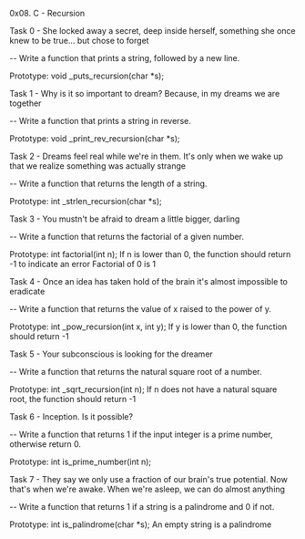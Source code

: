 0x08. C - Recursion

Task 0 - She locked away a secret, deep inside herself, something she once knew to be true... but chose to forget

-- Write a function that prints a string, followed by a new line.

Prototype: void _puts_recursion(char *s);

Task 1 - Why is it so important to dream? Because, in my dreams we are together

-- Write a function that prints a string in reverse.

Prototype: void _print_rev_recursion(char *s);

Task 2 - Dreams feel real while we're in them. It's only when we wake up that we realize something was actually strange

-- Write a function that returns the length of a string.

Prototype: int _strlen_recursion(char *s);

Task 3 - You mustn't be afraid to dream a little bigger, darling

-- Write a function that returns the factorial of a given number.

Prototype: int factorial(int n);
If n is lower than 0, the function should return -1 to indicate an error
Factorial of 0 is 1

Task 4 - Once an idea has taken hold of the brain it's almost impossible to eradicate

-- Write a function that returns the value of x raised to the power of y.

Prototype: int _pow_recursion(int x, int y);
If y is lower than 0, the function should return -1

Task 5 - Your subconscious is looking for the dreamer

-- Write a function that returns the natural square root of a number.

Prototype: int _sqrt_recursion(int n);
If n does not have a natural square root, the function should return -1

Task 6 -  Inception. Is it possible?

-- Write a function that returns 1 if the input integer is a prime number, otherwise return 0.

Prototype: int is_prime_number(int n);

Task 7 - They say we only use a fraction of our brain's true potential. Now that's when we're awake. When we're asleep, we can do almost anything

-- Write a function that returns 1 if a string is a palindrome and 0 if not.

Prototype: int is_palindrome(char *s);
An empty string is a palindrome
